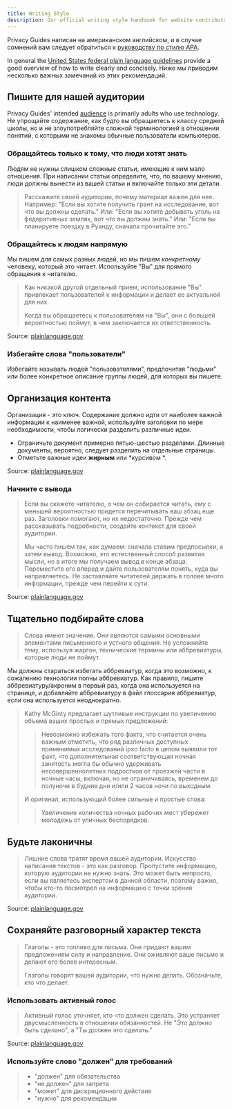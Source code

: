 ```yaml
---
title: Writing Style
description: Our official writing style handbook for website contributors.
---
```


Privacy Guides написан на американском английском, и в случае сомнений вам следует обратиться к [руководству по стилю APA](https://apastyle.apa.org/style-grammar-guidelines/grammar).

In general the [United States federal plain language guidelines](https://plainlanguage.gov/guidelines) provide a good overview of how to write clearly and concisely. Ниже мы приводим несколько важных замечаний из этих рекомендаций.

## Пишите для нашей аудитории

Privacy Guides' intended [audience](https://plainlanguage.gov/guidelines/audience) is primarily adults who use technology. Не упрощайте содержание, как будто вы обращаетесь к классу средней школы, но и не злоупотребляйте сложной терминологией в отношении понятий, с которыми не знакомы обычные пользователи компьютеров.

### Обращайтесь только к тому, что люди хотят знать

Людям не нужны слишком сложные статьи, имеющие к ним мало отношения. При написании статьи определите, что, по вашему мнению, люди должны вынести из вашей статьи и включайте только эти детали.

> Расскажите своей аудитории, почему материал важен для нее. Например: "Если вы хотите получить грант на исследование, вот что вы должны сделать." Или: "Если вы хотите добывать уголь на федеративных землях, вот что вы должны знать." Или: "Если вы планируете поездку в Руанду, сначала прочитайте это."

### Обращайтесь к людям напрямую

Мы пишем *для* самых разных людей, но мы пишем *конкретному* человеку, который это читает. Используйте "Вы" для прямого обращения к читателю.

> Как никакой другой отдельный прием, использование "Вы" привлекает пользователей к информации и делает ее актуальной для них.
> 
> Когда вы обращаетесь к пользователям на "Вы", они с большей вероятностью поймут, в чем заключается их ответственность.

Source: [plainlanguage.gov](https://plainlanguage.gov/guidelines/audience/address-the-user)

### Избегайте слова "пользователи"

Избегайте называть людей "пользователями", предпочитая "людьми" или более конкретное описание группы людей, для которых вы пишете.

## Организация контента

Организация - это ключ. Содержание должно идти от наиболее важной информации к наименее важной, используйте заголовки по мере необходимости, чтобы логически разделить различные идеи.

- Ограничьте документ примерно пятью-шестью разделами. Длинные документы, вероятно, следует разделить на отдельные страницы.
- Отметьте важные идеи **жирным** или *курсивом *.

Source: [plainlanguage.gov](https://plainlanguage.gov/guidelines/design)

### Начните с вывода

> Если вы скажете читателю, о чем он собирается читать, ему с меньшей вероятностью придется перечитывать ваш абзац еще раз. Заголовки помогают, но их недостаточно. Прежде чем рассказывать подробности, создайте контекст для своей аудитории.
> 
> Мы часто пишем так, как думаем: сначала ставим предпосылки, а затем вывод. Возможно, это естественный способ развития мысли, но в итоге мы получаем вывод в конце абзаца. Переместите его вперед и дайте пользователям понять, куда вы направляетесь. Не заставляйте читателей держать в голове много информации, прежде чем перейти к сути.

Source: [plainlanguage.gov](https://plainlanguage.gov/guidelines/organize/have-a-topic-sentence)

## Тщательно подбирайте слова

> Слова имеют значение. Они являются самыми основными элементами письменного и устного общения. Не усложняйте тему, используя жаргон, технические термины или аббревиатуры, которые люди не поймут.

Мы должны стараться избегать аббревиатур, когда это возможно, к сожалению технологии полны аббревиатур. Как правило, пишите аббревиатуру/акроним в первый раз, когда она используется на странице, и добавляйте аббревиатуру в файл глоссария аббревиатур, если она используется неоднократно.

> Kathy McGinty предлагает шутливые инструкции по увеличению объема ваших простых и прямых предложений:
> 
> > Невозможно избежать того факта, что считается очень важным отметить, что ряд различных доступных применимых исследований ipso facto в целом выявили тот факт, что дополнительная соответствующая ночная занятость могла бы обычно удерживать несовершеннолетних подростков от проезжей части в ночные часы, включая, но не ограничиваясь, временем до полуночи в будние дни и/или 2 часов ночи по выходным.
> 
> И оригинал, использующий более сильные и простые слова:
> 
> > Увеличение количества ночных рабочих мест убережет молодежь от уличных беспорядков.

## Будьте лаконичны

> Лишние слова тратят время вашей аудитории. Искусство написания текстов - это как разговор. Пропустите информацию, которую аудитории не нужно знать. Это может быть непросто, если вы являетесь экспертом в данной области, поэтому важно, чтобы кто-то посмотрел на информацию с точки зрения аудитории.

Source: [plainlanguage.gov](https://plainlanguage.gov/guidelines/concise)

## Сохраняйте разговорный характер текста

> Глаголы - это топливо для письма. Они придают вашим предложениям силу и направление. Они оживляют ваше письмо и делают его более интересным.
> 
> Глаголы говорят вашей аудитории, что нужно делать. Обозначьте, кто что делает.

### Использовать активный голос

> Активный голос уточняет, кто что должен сделать. Это устраняет двусмысленность в отношении обязанностей. Не "Это должно быть сделано", а "Ты должен это сделать."

Source: [plainlanguage.gov](https://plainlanguage.gov/guidelines/conversational/use-active-voice)

### Используйте слово "должен" для требований

> - "должен" для обязательства
> - "не должен" для запрета
> - "может" для дискреционного действия
> - "нужно" для рекомендации
